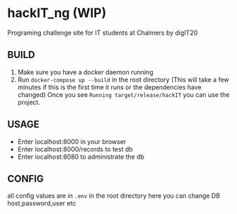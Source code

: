 # hackIT_ng (WIP)
Programing challenge site for IT students at Chalmers
by digIT20

## BUILD
1. Make sure you have a docker daemon running
2. Run `docker-compose up --build` in the root directory
(This will take a few minutes if this is the first time it runs or the dependencies have changed)
Once you see `Running target/release/hackIT` you can use the project.

## USAGE
- Enter localhost:8000 in your browser
- Enter localhost:8000/records to test db
- Enter localhost:8080 to administrate the db

## CONFIG
all config values are in `.env` in the root directory
here you can change DB host,password,user etc

